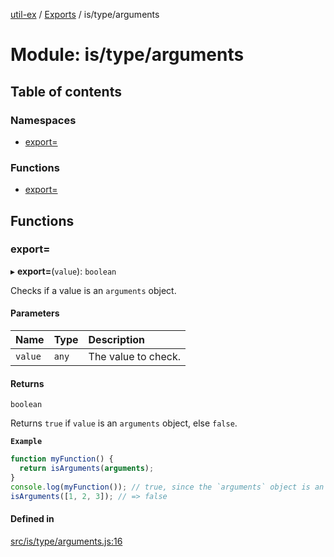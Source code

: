[util-ex](../README.md) / [Exports](../modules.md) / is/type/arguments

# Module: is/type/arguments

## Table of contents

### Namespaces

- [export=](is_type_arguments.export_.md)

### Functions

- [export=](is_type_arguments.md#export=)

## Functions

### export&#x3D;

▸ **export=**(`value`): `boolean`

Checks if a value is an `arguments` object.

#### Parameters

| Name | Type | Description |
| :------ | :------ | :------ |
| `value` | `any` | The value to check. |

#### Returns

`boolean`

Returns `true` if `value` is an `arguments` object, else `false`.

**`Example`**

```js
function myFunction() {
  return isArguments(arguments);
}
console.log(myFunction()); // true, since the `arguments` object is an instance of `Arguments`
isArguments([1, 2, 3]); // => false
```

#### Defined in

[src/is/type/arguments.js:16](https://github.com/snowyu/util-ex.js/blob/cfd4615/src/is/type/arguments.js#L16)
